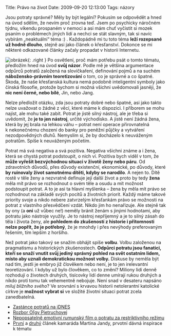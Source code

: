Title: Právo na život
Date: 2009-09-20 12:13:00
Tags: názory

Jsou potraty správné? Měly by být legální? Pokusím se odpovědět a hned na úvod sdělím, že nevím proč zrovna teď. Jsem po psychicky náročném týdnu, víkendu prospaném v nemoci a asi mám chuť vyčistit si mozek psaním o problémech jiných lidí a nechci se stát slavným, tak si navíc vybírám „neaktuální“ téma :) . Každopádně mi tu toto téma **leží rozepsané už hodně dlouho**, stejně asi jako článek o křesťanství. Dokonce se mi některé odkazované články začaly propadat v historii Internetu.

![obrázek](|filename|/images/117.jpg){: .right } Po osvětlení, proč mám potřebu psát o tomto tématu, předložím hned na úvod **svůj názor**. Podle mě je většina argumentace odpůrců potratů založená na slovíčkaření, definování pojmů a na suchém **nábožensko-právním teoretizování** o tom, co je správné a co špatné. Škoda, že naše křesťanská kultura nemá podobně inteligentní symboly jako čínská filosofie, protože bychom si možná všichni uvědomovali jasněji, že **nic není černé, nebo bílé**, Jin, nebo Jang.

Nelze předložit otázku, zda jsou potraty dobré nebo špatné, asi jako takto nelze uvažovat o žádné z věcí, které máme k dispozici. I příborem se mohu najíst, ale mohu také zabít. Potrat je jistě silný nástroj, ale je třeba si uvědomit, že **je to jen nástroj**, určité východisko. A jistě není žádná žena, která by jej brala na lehkou váhu – potrat není operace přirovnatelná k nekonečnému chození do banky pro peněžní půjčky a vytváření nezodpovědných dluhů. Nemyslím si, že by docházelo k neuváženým potratům. Spíše k neuváženým početím.

Potrat má svá negativa a svá pozitiva. Negativa všichni známe a i žena, která se chystá potrat podstoupit, o nich ví. Pozitiva bych viděl v tom, že **může vyřešit bezvýchodnou situaci v životě ženy nebo páru**. Od zdravotních důvodů, přes důvody existenční, ekonomické, po důvody, které **by ruinovaly život samotnému dítěti, kdyby se narodilo**. A nejen to. Dítě rostě v těle ženy a nezvratně definuje její další život a proto by tedy **žena** měla mít právo se rozhodnout o svém těle a osudu a mít možnost podstoupit potrat. A to je asi ta hlavní myšlenka – žena by měla mít právo se rozhodnout na základě svých pocitů a životních priorit. Každý máme takové priority svoje a nikdo nebere zatvrzelým křesťankám právo se možnosti na potrat z vlastního přesvědčení vzdát. Nikdo jim ho nenařizuje. Ale stejně tak by ony (a **oni** už vůbec ne!) neměly bránit ženám s jinými hodnotami, aby potratu jako nástroje využily. Je to nástroj nepříjemný a je to silný zásah do těla i života ženy, ale **pohledem do zkušeností z historie i přítomnosti nelze popřít, že je potřebný**, že je mnohdy i přes nevýhody preferovaným řešením, tím lepším z horšího.

Než potrat jako takový se snažím obhájit spíše **volbu**. Volbu založenou na pragmatismu a historických zkušenostech. **Odpůrci potratu jsou fanatici, kteří se snaží vnutit svůj jediný správný pohled na svět ostatním lidem, místo aby uznali demokratickou možnost volby.** Diskuse by neměla být nad tím, jestli je embryo již člověkem nebo není, je to jen irelevantní teoretizování. I kdyby už bylo člověkem, co to změní? Miliony lidí denně rozhodují o životech druhých, tisícovky lidí denne umírají rukou druhých a nikdo proti tomu tak vehementně nebojuje. Není snad v desateru napsáno *miluj bližního svého*? Ve srovnání s krvavou historii netolerantní katolické církve je **možnost vybrat si** ve složité životní situaci potrat zcela zanedbatelná.

-   [Zastánce potratů na iDNES](http://zpravy.idnes.cz/potrat-nebo-zivot-0ms-/kavarna.asp?c=A080411_151940_kavarna_bos)
-   [Rozbor Oľgy Pietruchovej](http://www.moznostvolby.sk/olga/pravo_na_svoj_zivot.htm)
-   [Nepopsatelně emotivní rumunský film o potratu za restriktivního re­žimu](http://www.csfd.cz/film/231418-4-mesice-3-tydny-a-2-dny-4-luni-3-saptamini-si-2-zile/)
-   [První](http://oldblog.martinjanda.com/politika-a-spolecnost/potrat-jaky-je-vas-nazor/)
    a [druhý](http://oldblog.martinjanda.com/politika-a-spolecnost/potrat-jeste-jednou-esej-nechtene-deti/) článek kamaráda Martina Jandy, prvotní dávná inspirace k tématu